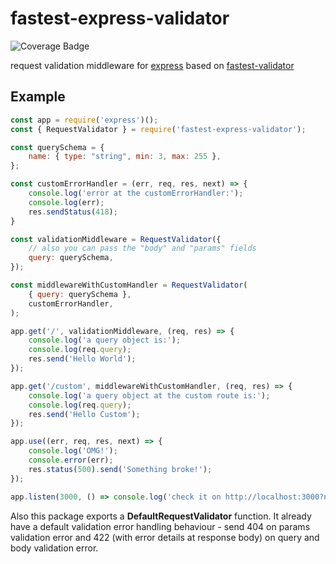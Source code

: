 # fastest-express-validator
![Coverage Badge](https://img.shields.io/endpoint?url=https://gist.githubusercontent.com/muturgan/c7b1c29d6e20c66c9c38971617b3865c/raw/fastest-express-validator.json)

request validation middleware for [express][express]
based on [fastest-validator][fastest-validator]

[express]: https://expressjs.com
[fastest-validator]: https://github.com/icebob/fastest-validator

## Example
``` js
const app = require('express')();
const { RequestValidator } = require('fastest-express-validator');

const querySchema = {
    name: { type: "string", min: 3, max: 255 },
};

const customErrorHandler = (err, req, res, next) => {
    console.log('error at the customErrorHandler:');
    console.log(err);
    res.sendStatus(418);
}

const validationMiddleware = RequestValidator({
    // also you can pass the "body" and "params" fields
    query: querySchema,
});

const middlewareWithCustomHandler = RequestValidator(
    { query: querySchema },
    customErrorHandler,
);

app.get('/', validationMiddleware, (req, res) => {
    console.log('a query object is:');
    console.log(req.query);
    res.send('Hello World');
});

app.get('/custom', middlewareWithCustomHandler, (req, res) => {
    console.log('a query object at the custom route is:');
    console.log(req.query);
    res.send('Hello Custom');
});

app.use((err, req, res, next) => {
    console.log('OMG!');
    console.error(err);
    res.status(500).send('Something broke!');
});

app.listen(3000, () => console.log('check it on http://localhost:3000?name=one'));
```

Also this package exports a **DefaultRequestValidator** function. It already have a default validation error handling behaviour - send 404 on params validation error and 422 (with error details at response body) on query and body validation error.